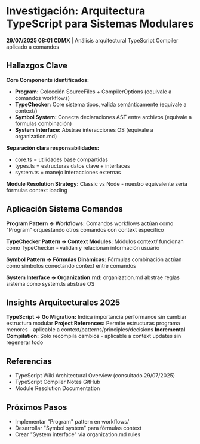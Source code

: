 # Investigación: Arquitectura TypeScript para Sistemas Modulares

**29/07/2025 08:01 CDMX** | Análisis arquitectural TypeScript Compiler aplicado a comandos

## Hallazgos Clave

**Core Components identificados:**
- **Program:** Colección SourceFiles + CompilerOptions (equivale a comandos workflows)
- **TypeChecker:** Core sistema tipos, valida semánticamente (equivale a context/)
- **Symbol System:** Conecta declaraciones AST entre archivos (equivale a fórmulas combinación)
- **System Interface:** Abstrae interacciones OS (equivale a organization.md)

**Separación clara responsabilidades:**
- core.ts = utilidades base compartidas
- types.ts = estructuras datos clave + interfaces  
- system.ts = manejo interacciones externas

**Module Resolution Strategy:** Classic vs Node - nuestro equivalente sería fórmulas context loading

## Aplicación Sistema Comandos

**Program Pattern → Workflows:**
Comandos workflows actúan como "Program" orquestando otros comandos con context específico

**TypeChecker Pattern → Context Modules:**
Módulos context/ funcionan como TypeChecker - validan y relacionan información usuario

**Symbol Pattern → Fórmulas Dinámicas:**
Fórmulas combinación actúan como símbolos conectando context entre comandos

**System Interface → Organization.md:**
organization.md abstrae reglas sistema como system.ts abstrae OS

## Insights Arquitecturales 2025

**TypeScript →  Go Migration:** Indica importancia performance sin cambiar estructura modular
**Project References:** Permite estructuras programa menores - aplicable a context/patterns/principles/decisions
**Incremental Compilation:** Solo recompila cambios - aplicable a context updates sin regenerar todo

## Referencias
- TypeScript Wiki Architectural Overview (consultado 29/07/2025)
- TypeScript Compiler Notes GitHub
- Module Resolution Documentation

## Próximos Pasos
- Implementar "Program" pattern en workflows/
- Desarrollar "Symbol system" para fórmulas context  
- Crear "System interface" via organization.md rules
